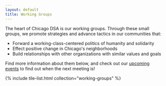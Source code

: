 ```yaml
---
layout: default
title: Working Groups
---
```


The heart of Chicago DSA is our working groups. Through these small groups, we promote strategies and advance tactics in our communities that: 

- Forward a working-class-centered politics of humanity and solidarity
- Effect positive change in Chicago's neighborhoods
- Build relationships with other organizations with similar values and goals 

Find more information about them below, and check out our [upcoming events](/events) to find out when the next meeting is!

{% include tile-list.html collection="working-groups" %}
